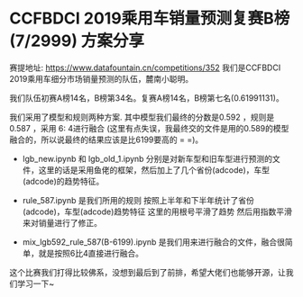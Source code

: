 # CCFBDCI 2019乘用车销量预测复赛B榜(7/2999) 方案分享

赛提地址: https://www.datafountain.cn/competitions/352
我们是CCFBDCI 2019乘用车细分市场销量预测的队伍，麓南小聪明。

我们队伍初赛A榜14名，B榜第34名。复赛A榜14名，B榜第七名(0.61991131)。

我们采用了模型和规则两种方案.
其中模型我们最终的分数是0.592 ，规则是0.587 ，采用 6: 4进行融合 (这里有点失误，我最终交的文件是用的0.589的模型融合的，所以说最终的结果应该是比6199要高的 = =)。

- lgb_new.ipynb 和 lgb_old_1.ipynb 分别是对新车型和旧车型进行预测的文件，这里的话是采用鱼佬的框架，然后加上了几个省份(adcode)，车型(adcode)的趋势特征。

- rule_587.ipynb 是我们所用的规则 按照上半年和下半年统计了省份(adcode)，车型(adcode)趋势特征 这里的用根号平滑了趋势 然后用指数平滑来对销量进行了修正。

- mix_lgb592_rule_587(B-6199).ipynb 是我们用来进行融合的文件，融合很简单，就是按照6比4直接进行融合。

这个比赛我们打得比较佛系，没想到最后到了前排，希望大佬们也能够开源，让我们学习一下~
